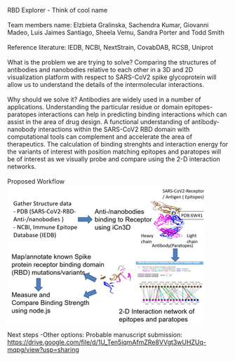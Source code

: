 RBD Explorer  - Think of cool name <br />
<br />
Team members name: Elzbieta Gralinska, Sachendra Kumar, Giovanni Madeo, Luis Jaimes Santiago, Sheela Vemu, Sandra Porter and Todd Smith<br />
<br />
Reference literature:  IEDB, NCBI, NextStrain, CovabDAB, RCSB, Uniprot<br />
<br />
What is the problem we are trying to solve?  Comparing the structures of antibodies and nanobodies relative to each other in a 3D and 2D visualization platform with respect to SARS-CoV2 spike glycoprotein will allow us to understand the details of the intermolecular interactions. <br />
<br />
Why should we solve it? Antibodies are widely used in a number of applications. Understanding the particular residue or domain epitopes-paratopes interactions can help in predicting binding interactions which can assist in the area of drug design. A functional understanding of antibody-nanobody interactions within the  SARS-CoV2 RBD domain with computational tools can complement and accelerate the area of therapeutics. The calculation of binding strenghts and interaction energy for the variants of interest with position matching epitopes and paratopes will be of interest as we visually probe and compare using the 2-D interaction networks. <br />
<br />
Proposed Workflow<br />
![alt text](workflow1r.png)

Next steps -Other options: 
Probable manuscript submission: 
https://drive.google.com/file/d/1U_Ten5iqmAfmZRe8VVgt3wUHZUq-mqpg/view?usp=sharing
